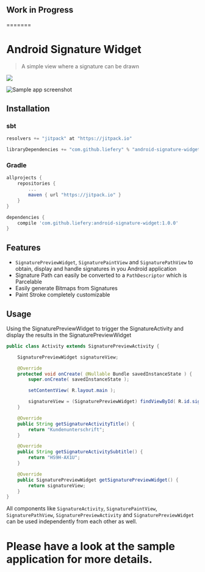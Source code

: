 Work in Progress
--------
=======
# Android Signature Widget

> A simple view where a signature can be drawn

[![](https://jitpack.io/v/liefery/android-signature-widget.svg)](https://jitpack.io/#liefery/android-signature-widget)

![Sample app screenshot](https://liefery.github.io/android-signature-widget/screenshot.png)

## Installation

### sbt

```scala
resolvers += "jitpack" at "https://jitpack.io"

libraryDependencies += "com.github.liefery" % "android-signature-widget" % "1.0.0"
```

### Gradle

```groovy
allprojects {
    repositories {
        ...
        maven { url "https://jitpack.io" }
    }
}

dependencies {
    compile 'com.github.liefery:android-signature-widget:1.0.0'
}
```

## Features

- `SignaturePreviewWidget`, `SignaturePaintView` and `SignaturePathView` to obtain, display and handle signatures in you Android application
- Signature Path can easily be converted to a `PathDescriptor` which is Parcelable
- Easily generate Bitmaps from Signatures
- Paint Stroke completely customizable

## Usage
Using the SignaturePreviewWidget to trigger the SignatureActivity and display the results in the SignaturePreviewWidget
```java
public class Activity extends SignaturePreviewActivity {

    SignaturePreviewWidget signatureView;

    @Override
    protected void onCreate( @Nullable Bundle savedInstanceState ) {
        super.onCreate( savedInstanceState );

        setContentView( R.layout.main );

        signatureView = (SignaturePreviewWidget) findViewById( R.id.signature_preview );
    }

    @Override
    public String getSignatureActivityTitle() {
        return "Kundenunterschrift";
    }

    @Override
    public String getSignatureActivitySubtitle() {
        return "HS9H-AX1U";
    }

    @Override
    public SignaturePreviewWidget getSignaturePreviewWidget() {
        return signatureView;
    }
}
```

All components like `SignatureActivity`, `SignaturePaintView`, `SignaturePathView`, `SignaturePreviewActivity` and `SignaturePreviewWidget` can be used independently from each other as well.

Please have a look at the sample application for more details.
=======
